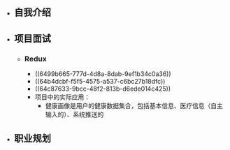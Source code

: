 - ## 自我介绍
- ## 项目面试
	- ### Redux
		- ((6499b665-777d-4d8a-8dab-9ef1b34c0a36))
		- ((64b4dcbf-f5f5-4575-a537-c6bc27b18dfc))
		- ((64c87633-9bcc-48f2-813b-d6ede014c425))
		- 项目中的实际应用：
			- 健康画像是用户的健康数据集合，包括基本信息、医疗信息（自主输入的）、系统推送的
- ## 职业规划